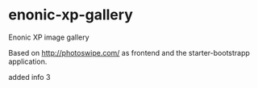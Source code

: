 # enonic-xp-gallery
Enonic XP image gallery

Based on http://photoswipe.com/ as frontend and the starter-bootstrapp application.


added info
3
